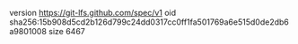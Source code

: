 version https://git-lfs.github.com/spec/v1
oid sha256:15b908d5cd2b126d799c24dd0317cc0ff1fa501769a6e515d0de2db6a9801008
size 6467
